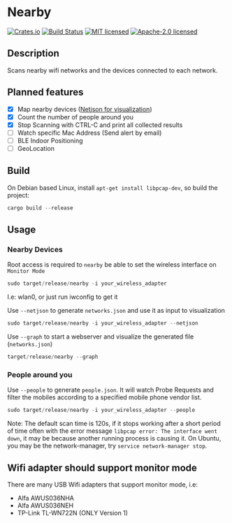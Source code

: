 # Nearby

[![Crates.io](https://img.shields.io/crates/v/nearby.svg)](https://crates.io/crates/nearby)
[![Build Status](https://travis-ci.org/wisespace-io/nearby.png?branch=master)](https://travis-ci.org/wisespace-io/nearby)
[![MIT licensed](https://img.shields.io/badge/License-MIT-blue.svg)](./LICENSE-MIT)
[![Apache-2.0 licensed](https://img.shields.io/badge/License-Apache%202.0-blue.svg)](./LICENSE-APACHE)

## Description

Scans nearby wifi networks and the devices connected to each network.

## Planned features

- [x] Map nearby devices ([Netjson for visualization](https://github.com/netjson/netjsongraph.js))
- [x] Count the number of people around you
- [x] Stop Scanning with CTRL-C and print all collected results
- [ ] Watch specific Mac Address (Send alert by email)
- [ ] BLE Indoor Positioning
- [ ] GeoLocation

## Build

On Debian based Linux, install `apt-get install libpcap-dev`, so build the project:

```rust
cargo build --release
```

## Usage

### Nearby Devices

Root access is required to `nearby` be able to set the wireless interface on `Monitor Mode`

```rust
sudo target/release/nearby -i your_wireless_adapter
```

I.e: wlan0, or just run iwconfig to get it

Use `--netjson` to generate `networks.json` and use it as input to visualization

```rust
sudo target/release/nearby -i your_wireless_adapter --netjson
```

Use `--graph` to start a webserver and visualize the generated file (`networks.json`)

```rust
target/release/nearby --graph
```

### People around you

Use `--people` to generate `people.json`. It will watch Probe Requests and filter the mobiles according to a specified mobile phone vendor list.

```rust
sudo target/release/nearby -i your_wireless_adapter --people
```

Note: The default scan time is 120s, if it stops working after a short period of time often with the error message `libpcap error: The interface went down`, it may be because another running process is causing it. On Ubuntu, you may be the network-manager, try `service network-manager stop`.

## Wifi adapter should support monitor mode

There are many USB Wifi adapters that support monitor mode, i.e:

- Alfa AWUS036NHA
- Alfa AWUS036NEH
- TP-Link TL-WN722N (ONLY Version 1)
